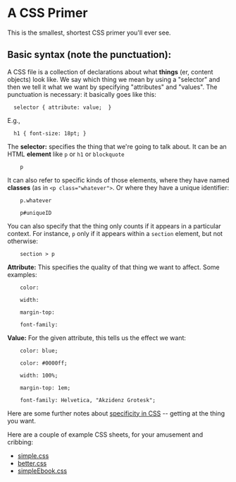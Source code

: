 # A CSS Primer

This is the smallest, shortest CSS primer you'll ever see.

## Basic syntax (note the punctuation):

A CSS file is a collection of declarations about what **things** (er, content objects) look like. We say which thing we mean by using a "selector" and then we tell it what we want by specifying "attributes" and "values". The punctuation is necessary: it basically goes like this:

      selector { attribute: value;  }

E.g., 

      h1 { font-size: 18pt; }

The **selector:**  specifies the thing that we're going to talk about. It can be an HTML **element** like `p` or `h1` or `blockquote`

		p

It can also refer to specific kinds of those elements, where they have named **classes** (as in `<p class="whatever">`. Or where they have a unique identifier:

		p.whatever

		p#uniqueID

You can also specify that the thing only counts if it appears in a particular context. For instance, `p` only if it appears within a `section` element, but not otherwise:

		section > p


**Attribute:** This specifies the quality of that thing we want to affect. Some examples:

		color: 

		width:

		margin-top:

		font-family:



**Value:** For the given attribute, this tells us the effect we want:

		color: blue;

		color: #0000ff;

		width: 100%;

		margin-top: 1em;

		font-family: Helvetica, "Akzidenz Grotesk";


Here are some further notes about [specificity in CSS](CSSspec.md) -- getting at the thing you want.

Here are a couple of example CSS sheets, for your amusement and cribbing:

- [simple.css](https://github.com/jmaxsfu/pub607-23/blob/f89166f1dbecc7638ffb9ead583dff019d71746f/simple.css)  
- [better.css](https://github.com/jmaxsfu/pub607-23/blob/f89166f1dbecc7638ffb9ead583dff019d71746f/better.css)  
- [simpleEbook.css](https://github.com/jmaxsfu/pub607-23/blob/f89166f1dbecc7638ffb9ead583dff019d71746f/simpleEbook.css)  

